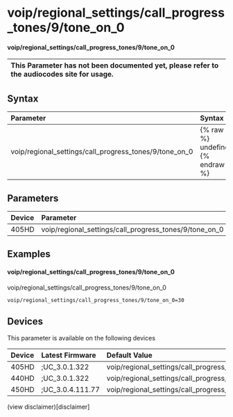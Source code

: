 ﻿---
description: voip/regional_settings/call_progress_tones/9/tone_on_0
search:
    keywords: ['voip','regional_settings','call_progress_tones','9','tone_on_0']
---

# voip/regional_settings/call_progress_tones/9/tone_on_0

#### voip/regional_settings/call_progress_tones/9/tone_on_0


| This Parameter has not been documented yet, please refer to the audiocodes site for usage.  |
| :--- |

## Syntax
| Parameter | Syntax |
| :--- | :--- |
|voip/regional_settings/call_progress_tones/9/tone_on_0 | {% raw %} undefined {% endraw %} |

## Parameters
|Device|Parameter|value|Description|
|:---|:---|:---|:---|
| 405HD | voip/regional_settings/call_progress_tones/9/tone_on_0 |  |  |

## Examples
#### voip/regional_settings/call_progress_tones/9/tone_on_0

voip/regional_settings/call_progress_tones/9/tone_on_0

```
voip/regional_settings/call_progress_tones/9/tone_on_0=30
```

## Devices
This parameter is available on the following devices

| Device | Latest Firmware | Default Value |
|:---|:---|:---|
| 405HD | ;UC_3.0.1.322 | voip/regional_settings/call_progress_tones/9/tone_on_0=30 
| 440HD | ;UC_3.0.1.322 | voip/regional_settings/call_progress_tones/9/tone_on_0=30 
| 450HD | ;UC_3.0.4.111.77 | voip/regional_settings/call_progress_tones/9/tone_on_0=30 

(view disclaimer)[disclaimer]
